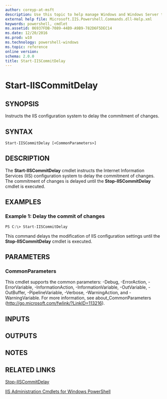 ```yaml
---
author: coreyp-at-msft
description: Use this topic to help manage Windows and Windows Server technologies with Windows PowerShell.
external help file: Microsoft.IIS.Powershell.Commands.dll-Help.xml
keywords: powershell, cmdlet
ms.assetid: 06937FDB-7089-44B9-A9B9-782D6F5DEC14
ms.date: 12/20/2016
ms.prod: w10
ms.technology: powershell-windows
ms.topic: reference
online version: 
schema: 2.0.0
title: Start-IISCommitDelay
---
```


# Start-IISCommitDelay

## SYNOPSIS
Instructs the IIS configuration system to delay the commitment of changes.

## SYNTAX

```
Start-IISCommitDelay [<CommonParameters>]
```

## DESCRIPTION
The **Start-IISCommitDelay** cmdlet instructs the Internet Information Services (IIS) configuration system to delay the commitment of changes.
The commitment of changes is delayed until the **Stop-IISCommitDelay** cmdlet is executed.

## EXAMPLES

### Example 1: Delay the commit of changes
```
PS C:\> Start-IISCommitDelay
```

This command delays the modification of IIS configuration settings until the **Stop-IISCommitDelay** cmdlet is executed.

## PARAMETERS

### CommonParameters
This cmdlet supports the common parameters: -Debug, -ErrorAction, -ErrorVariable, -InformationAction, -InformationVariable, -OutVariable, -OutBuffer, -PipelineVariable, -Verbose, -WarningAction, and -WarningVariable. For more information, see about_CommonParameters (http://go.microsoft.com/fwlink/?LinkID=113216).

## INPUTS

## OUTPUTS

## NOTES

## RELATED LINKS

[Stop-IISCommitDelay](./stop-iiscommitdelay.md)

[IIS Administration Cmdlets for Windows PowerShell](./iisadministration.md)


